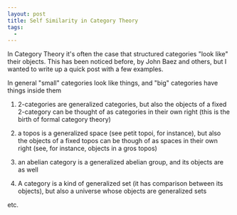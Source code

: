 ```yaml
---
layout: post
title: Self Similarity in Category Theory
tags:
  - 
---
```


In Category Theory it's often the case that structured categories 
"look like" their objects. This has been noticed before, by 
John Baez and others, but I wanted to write up a quick post with a 
few examples. 

In general "small" categories look like things, and "big" categories have 
things inside them


1. 2-categories are generalized categories, but also the objects of a 
fixed 2-category can be thought of as categories in their own right
(this is the birth of formal category theory)

2. a topos is a generalized space (see petit topoi, for instance), but 
also the objects of a fixed topos can be though of as spaces in their own right
(see, for instance, objects in a gros topos)

3. an abelian category is a generalized abelian group, and its objects are as well

4. A category is a kind of generalized set (it has comparison between its objects),
but also a universe whose objects are generalized sets

etc.
